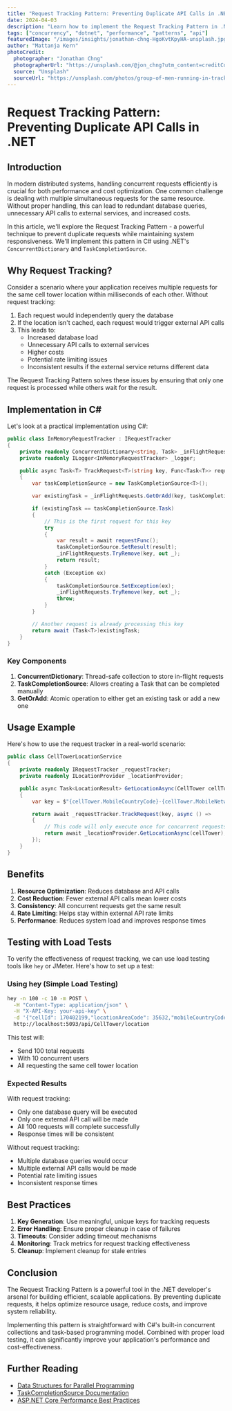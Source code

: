 ```yaml
---
title: "Request Tracking Pattern: Preventing Duplicate API Calls in .NET"
date: 2024-04-03
description: "Learn how to implement the Request Tracking Pattern in .NET to prevent duplicate API calls and optimize resource usage in distributed systems"
tags: ["concurrency", "dotnet", "performance", "patterns", "api"]
featuredImage: "/images/insights/jonathan-chng-HgoKvtKpyHA-unsplash.jpg"
author: "Mattanja Kern"
photoCredit:
  photographer: "Jonathan Chng"
  photographerUrl: "https://unsplash.com/@jon_chng?utm_content=creditCopyText&utm_medium=referral&utm_source=unsplash"
  source: "Unsplash"
  sourceUrl: "https://unsplash.com/photos/group-of-men-running-in-track-field-HgoKvtKpyHA?utm_content=creditCopyText&utm_medium=referral&utm_source=unsplash"
---
```


# Request Tracking Pattern: Preventing Duplicate API Calls in .NET

## Introduction

In modern distributed systems, handling concurrent requests efficiently is crucial for both performance and cost optimization. One common challenge is dealing with multiple simultaneous requests for the same resource. Without proper handling, this can lead to redundant database queries, unnecessary API calls to external services, and increased costs.

In this article, we'll explore the Request Tracking Pattern - a powerful technique to prevent duplicate requests while maintaining system responsiveness. We'll implement this pattern in C# using .NET's `ConcurrentDictionary` and `TaskCompletionSource`.

## Why Request Tracking?

Consider a scenario where your application receives multiple requests for the same cell tower location within milliseconds of each other. Without request tracking:

1. Each request would independently query the database
2. If the location isn't cached, each request would trigger external API calls
3. This leads to:
   - Increased database load
   - Unnecessary API calls to external services
   - Higher costs
   - Potential rate limiting issues
   - Inconsistent results if the external service returns different data

The Request Tracking Pattern solves these issues by ensuring that only one request is processed while others wait for the result.

## Implementation in C#

Let's look at a practical implementation using C#:

```csharp
public class InMemoryRequestTracker : IRequestTracker
{
    private readonly ConcurrentDictionary<string, Task> _inFlightRequests = new();
    private readonly ILogger<InMemoryRequestTracker> _logger;

    public async Task<T> TrackRequest<T>(string key, Func<Task<T>> requestFunc)
    {
        var taskCompletionSource = new TaskCompletionSource<T>();

        var existingTask = _inFlightRequests.GetOrAdd(key, taskCompletionSource.Task);

        if (existingTask == taskCompletionSource.Task)
        {
            // This is the first request for this key
            try
            {
                var result = await requestFunc();
                taskCompletionSource.SetResult(result);
                _inFlightRequests.TryRemove(key, out _);
                return result;
            }
            catch (Exception ex)
            {
                taskCompletionSource.SetException(ex);
                _inFlightRequests.TryRemove(key, out _);
                throw;
            }
        }

        // Another request is already processing this key
        return await (Task<T>)existingTask;
    }
}
```

### Key Components

1. **ConcurrentDictionary**: Thread-safe collection to store in-flight requests
2. **TaskCompletionSource**: Allows creating a Task that can be completed manually
3. **GetOrAdd**: Atomic operation to either get an existing task or add a new one

## Usage Example

Here's how to use the request tracker in a real-world scenario:

```csharp
public class CellTowerLocationService
{
    private readonly IRequestTracker _requestTracker;
    private readonly ILocationProvider _locationProvider;

    public async Task<LocationResult> GetLocationAsync(CellTower cellTower)
    {
        var key = $"{cellTower.MobileCountryCode}-{cellTower.MobileNetworkCode}-{cellTower.LocationAreaCode}-{cellTower.CellId}";

        return await _requestTracker.TrackRequest(key, async () =>
        {
            // This code will only execute once for concurrent requests with the same key
            return await _locationProvider.GetLocationAsync(cellTower);
        });
    }
}
```

## Benefits

1. **Resource Optimization**: Reduces database and API calls
2. **Cost Reduction**: Fewer external API calls mean lower costs
3. **Consistency**: All concurrent requests get the same result
4. **Rate Limiting**: Helps stay within external API rate limits
5. **Performance**: Reduces system load and improves response times

## Testing with Load Tests

To verify the effectiveness of request tracking, we can use load testing tools like `hey` or JMeter. Here's how to set up a test:

### Using hey (Simple Load Testing)

```bash
hey -n 100 -c 10 -m POST \
  -H "Content-Type: application/json" \
  -H "X-API-Key: your-api-key" \
  -d '{"cellId": 170402199,"locationAreaCode": 35632,"mobileCountryCode": 310,"mobileNetworkCode": 410}' \
  http://localhost:5093/api/CellTower/location
```

This test will:
- Send 100 total requests
- With 10 concurrent users
- All requesting the same cell tower location

### Expected Results

With request tracking:
- Only one database query will be executed
- Only one external API call will be made
- All 100 requests will complete successfully
- Response times will be consistent

Without request tracking:
- Multiple database queries would occur
- Multiple external API calls would be made
- Potential rate limiting issues
- Inconsistent response times

## Best Practices

1. **Key Generation**: Use meaningful, unique keys for tracking requests
2. **Error Handling**: Ensure proper cleanup in case of failures
3. **Timeouts**: Consider adding timeout mechanisms
4. **Monitoring**: Track metrics for request tracking effectiveness
5. **Cleanup**: Implement cleanup for stale entries

## Conclusion

The Request Tracking Pattern is a powerful tool in the .NET developer's arsenal for building efficient, scalable applications. By preventing duplicate requests, it helps optimize resource usage, reduce costs, and improve system reliability.

Implementing this pattern is straightforward with C#'s built-in concurrent collections and task-based programming model. Combined with proper load testing, it can significantly improve your application's performance and cost-effectiveness.

## Further Reading

- [Data Structures for Parallel Programming](https://learn.microsoft.com/en-us/dotnet/standard/parallel-programming/data-structures-for-parallel-programming)
- [TaskCompletionSource Documentation](https://docs.microsoft.com/en-us/dotnet/api/system.threading.tasks.taskcompletionsource)
- [ASP.NET Core Performance Best Practices](https://docs.microsoft.com/en-us/aspnet/core/performance/performance-best-practices)
